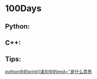 # 100Days

## Python:

## C++:

## Tips:
[python中的print()语句中的end=''是什么意思](https://blog.csdn.net/menghuanshen/article/details/79057120)